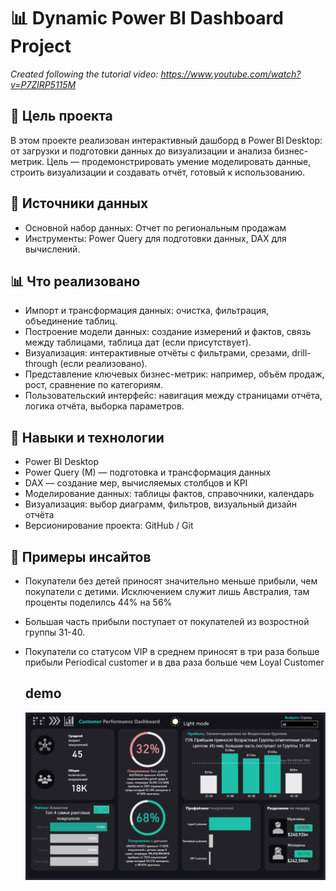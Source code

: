 # 📊 Dynamic Power BI Dashboard Project  
_Created following the tutorial video: https://www.youtube.com/watch?v=P7ZlRP5115M_

## 🎯 Цель проекта  
В этом проекте реализован интерактивный дашборд в Power BI Desktop: от загрузки и подготовки данных до визуализации и анализа бизнес-метрик. Цель — продемонстрировать умение моделировать данные, строить визуализации и создавать отчёт, готовый к использованию.

## 🧰 Источники данных  
- Основной набор данных: Отчет по региональным продажам
- Инструменты: Power Query для подготовки данных, DAX для вычислений.

## 📊 Что реализовано  
- Импорт и трансформация данных: очистка, фильтрация, объединение таблиц.  
- Построение модели данных: создание измерений и фактов, связь между таблицами, таблица дат (если присутствует).  
- Визуализация: интерактивные отчёты с фильтрами, срезами, drill-through (если реализовано).  
- Представление ключевых бизнес-метрик: например, объём продаж, рост, сравнение по категориям.  
- Пользовательский интерфейс: навигация между страницами отчёта, логика отчёта, выборка параметров.

## 🎯 Навыки и технологии  
- Power BI Desktop  
- Power Query (M) — подготовка и трансформация данных  
- DAX — создание мер, вычисляемых столбцов и KPI  
- Моделирование данных: таблицы фактов, справочники, календарь  
- Визуализация: выбор диаграмм, фильтров, визуальный дизайн отчёта  
- Версионирование проекта: GitHub / Git


## 📝 Примеры инсайтов  
- Покупатели без детей приносят значительно меньше прибыли, чем покупатели с детими. Исключением служит лишь Австралия, там проценты поделилсь 44% на 56%
- Большая часть прибыли поступает от покупателей из возростной группы 31-40. 
- Покупатели со статусом VIP в среднем приносят в три раза больше прибыли Periodical customer и в два раза больше чем Loyal Customer

  ## demo
  ![Dashboard Preview](https://github.com/MaxXximiroN/powerbi_portfolio/blob/main/customer_performance_dashboard/screenshot_of_the_dashboard_dark.png)


